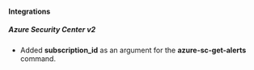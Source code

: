 
#### Integrations
##### Azure Security Center v2
- Added **subscription_id** as an argument for the **azure-sc-get-alerts** command.
